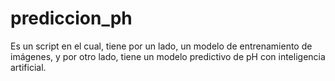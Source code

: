 # prediccion_ph
Es un script en el cual, tiene por un lado, un modelo de entrenamiento de imágenes, y por otro lado, tiene un modelo predictivo de pH con inteligencia artificial.
